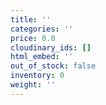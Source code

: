 ```yaml
---
title: ''
categories: ''
price: 0.0
cloudinary_ids: []
html_embed: ''
out_of_stock: false
inventory: 0
weight: ''
---
```



